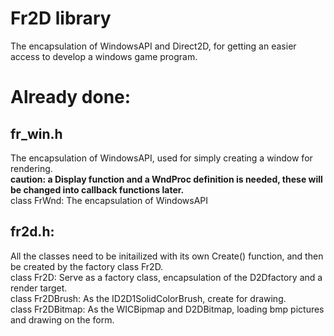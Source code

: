 # Fr2D library    
The encapsulation of WindowsAPI and Direct2D, for getting an easier access to develop a windows game program.    

# Already done:    
## fr_win.h    
The encapsulation of WindowsAPI, used for simply creating a window for rendering.    
**caution: a Display function and a WndProc definition is needed, these will be changed into callback functions later.**     
class FrWnd: The encapsulation of WindowsAPI     

## fr2d.h:    
All the classes need to be initailized with its own Create() function, and then be created by the factory class Fr2D.     
class Fr2D: Serve as a factory class, encapsulation of the D2Dfactory and a render target.     
class Fr2DBrush: As the ID2D1SolidColorBrush, create for drawing.     
class Fr2DBitmap: As the WICBipmap and D2DBitmap, loading bmp pictures and drawing on the form.     

